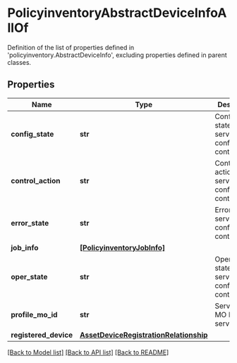 # PolicyinventoryAbstractDeviceInfoAllOf

Definition of the list of properties defined in 'policyinventory.AbstractDeviceInfo', excluding properties defined in parent classes.
## Properties
Name | Type | Description | Notes
------------ | ------------- | ------------- | -------------
**config_state** | **str** | Configuration state of server profile config context. | [optional] [readonly] 
**control_action** | **str** | Control action of server profile config context. | [optional] [readonly] 
**error_state** | **str** | Error state of server profile config context. | [optional] [readonly] 
**job_info** | [**[PolicyinventoryJobInfo]**](PolicyinventoryJobInfo.md) |  | [optional] 
**oper_state** | **str** | Operational state of server profile config context. | [optional] [readonly] 
**profile_mo_id** | **str** | Server profile MO ID of the server. | [optional] [readonly] 
**registered_device** | [**AssetDeviceRegistrationRelationship**](AssetDeviceRegistrationRelationship.md) |  | [optional] 

[[Back to Model list]](../README.md#documentation-for-models) [[Back to API list]](../README.md#documentation-for-api-endpoints) [[Back to README]](../README.md)


